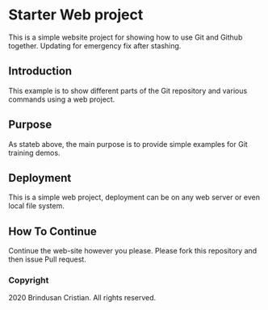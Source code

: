 # Starter Web project

This is a simple website project for showing how to use Git and Github together.
Updating for emergency fix after stashing.

## Introduction
 
 This example is to show different parts of the Git repository and various commands using a web project.

## Purpose

As stateb above, the main purpose is to provide simple examples for Git training demos.

## Deployment

This is a simple web project, deployment can be on any web server or even local file system.

## How To Continue

Continue the web-site however you please.
Please fork this repository and then issue Pull request.

### Copyright
2020 Brindusan Cristian. All rights reserved.
